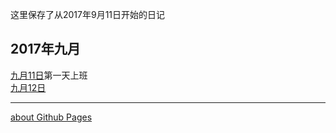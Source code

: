 这里保存了从2017年9月11日开始的日记
## 2017年九月
[九月11日](docs/sep11.md)第一天上班  
[九月12日](docs/sep12.md)
  
---
[about Github Pages](aboutGithubPages.md)
